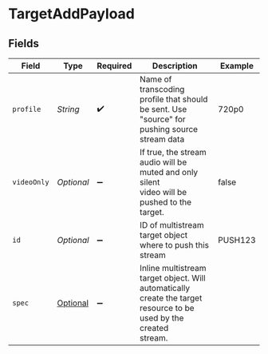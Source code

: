 # TargetAddPayload


## Fields

| Field                                                                                                              | Type                                                                                                               | Required                                                                                                           | Description                                                                                                        | Example                                                                                                            |
| ------------------------------------------------------------------------------------------------------------------ | ------------------------------------------------------------------------------------------------------------------ | ------------------------------------------------------------------------------------------------------------------ | ------------------------------------------------------------------------------------------------------------------ | ------------------------------------------------------------------------------------------------------------------ |
| `profile`                                                                                                          | *String*                                                                                                           | :heavy_check_mark:                                                                                                 | Name of transcoding profile that should be sent. Use<br/>"source" for pushing source stream data<br/>              | 720p0                                                                                                              |
| `videoOnly`                                                                                                        | *Optional<Boolean>*                                                                                                | :heavy_minus_sign:                                                                                                 | If true, the stream audio will be muted and only silent<br/>video will be pushed to the target.<br/>               | false                                                                                                              |
| `id`                                                                                                               | *Optional<String>*                                                                                                 | :heavy_minus_sign:                                                                                                 | ID of multistream target object where to push this stream                                                          | PUSH123                                                                                                            |
| `spec`                                                                                                             | [Optional<TargetAddPayloadSpec>](../../models/components/TargetAddPayloadSpec.md)                                  | :heavy_minus_sign:                                                                                                 | Inline multistream target object. Will automatically<br/>create the target resource to be used by the created<br/>stream.<br/> |                                                                                                                    |